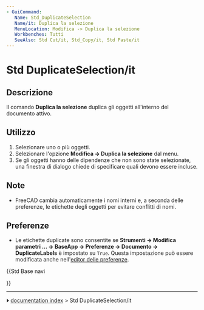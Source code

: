 ```yaml
---
- GuiCommand:
   Name: Std_DuplicateSelection
   Name/it: Duplica la selezione
   MenuLocation: Modifica -> Duplica la selezione
   Workbenches: Tutti
   SeeAlso: Std Cut/it, Std_Copy/it, Std Paste/it
---
```


# Std DuplicateSelection/it



## Descrizione

Il comando **Duplica la selezione** duplica gli oggetti all\'interno del documento attivo.



## Utilizzo

1.  Selezionare uno o più oggetti.
2.  Selezionare l\'opzione **Modifica → Duplica la selezione** dal menu.
3.  Se gli oggetti hanno delle dipendenze che non sono state selezionate, una finestra di dialogo chiede di specificare quali devono essere incluse.



## Note

-   FreeCAD cambia automaticamente i nomi interni e, a seconda delle preferenze, le etichette degli oggetti per evitare conflitti di nomi.



## Preferenze

-   Le etichette duplicate sono consentite se **Strumenti → Modifica parametri ... → BaseApp → Preferenze → Documento → DuplicateLabels** è impostato su `True`. Questa impostazione può essere modificata anche nell\'[editor delle preferenze](Preferences_Editor/it#Documento.md).





{{Std Base navi

}}



---
⏵ [documentation index](../README.md) > Std DuplicateSelection/it
